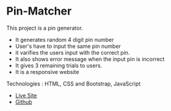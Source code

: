 # Pin-Matcher

This project is a pin generator.

* It generates random 4 digit pin number
* User's have to input the same pin number
* it varifies the users input with the correct pin.
* It also shows error message when the input pin is incorrect
* It gives 3 remaining trials to users.
* It is a responsive website

Technologies : HTML, CSS and Bootstrap, JavaScript

* [Live Site](https://masfikalam.github.io/Pin-Matcher)
* [Github](https://github.com/masfikalam/Pin-Matcher)
